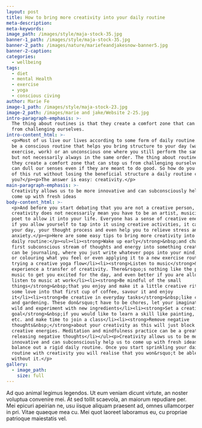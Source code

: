 ```yaml
---
layout: post
title: How to bring more creativity into your daily routine
meta-description:
meta-keywords:
image_path: /images/style/maja-stock-35.jpg
banner-1_path: /images/style/maja-stock-35.jpg
banner-2_path: /images/nature/mariefeandjakesnow-banner5.jpg
banner-2-caption:
categories:
  - wellbeing
tags:
  - diet
  - mental Health
  - exercise
  - yoga
  - conscious civing
author: Marie Fe
image-1_path: /images/style/maja-stock-23.jpg
image-2_path: /images/marie and jake/Website 2-25.jpg
intro-paragraph-emphasis: >-
  The thing about routines is that they create a comfort zone that can stop us
  from challenging ourselves.
intro-content_html: >-
  <p>Most of us live our lives according to some form of daily routine. It can
  be a conscious routine that helps you bring structure to your day (wake up,
  exercise, work) or an unconscious one where you still perform the same tasks
  but not necessarily always in the same order. The thing about routines is that
  they create a comfort zone that can stop us from challenging ourselves. They
  can dull our senses even if they are meant to do good. So how do you get out
  of this rut without losing the beneficial structure a daily routine can give
  you?</p><p>The answer is easy: creativity.</p>
main-paragraph-emphasis: >-
  Creativity allows us to be more innovative and can subconsciously help us to
  come up with fresh ideas
body-content_html: >-
  <p>And before you start debating that you are not a creative person,
  creativity does not necessarily mean you have to be an artist, musician or
  poet to allow it into your life. Everyone has a sense of creative energy, and
  if you allow yourself to tap into it using creative activities, it can improve
  your day, your thought process and even help you to relieve stress and
  anxiety.</p><p>Here are some easy tips to bring more creativity into your
  daily routine:</p><ul><li><strong>Wake up early</strong>&nbsp;and channel that
  first subconscious stream of thoughts and energy into something creative. This
  can be journaling, where you just write whatever pops into your mind, drawing
  or colouring what you feel or even applying it to a new exercise routine, like
  trying a creative yoga flow</li><li><strong>Listen to music</strong>&nbsp;to
  experience a transfer of creativity. There&rsquo;s nothing like the power of
  music to get you excited for the day, and even better if you are allowed to
  listen to music at work</li><li><strong>Be mindful of the small
  things</strong>&nbsp;that you enjoy and make it a little creative ritual. Put
  some love into that first cup of coffee, savour it and enjoy
  it</li><li><strong>Be creative in everyday tasks</strong>&nbsp;like cooking
  and gardening. These don&rsquo;t have to be chores, let your imagination run
  wild and experiment with new ingredients</li><li><strong>Set a creative
  goal</strong>&nbsp;if you would like to learn a skill like painting, pottery,
  etc. and make time to join a class</li><li><strong>Remove negative
  thoughts&nbsp;</strong>about your creativity as this will just block your
  creative energies. Meditation and mindfulness practice can be a great help in
  releasing negative thoughts</li></ul><p>Creativity allows us to be more
  innovative and can subconsciously help us to come up with fresh ideas and to
  balance out a rigid daily routine. Once you start sprinkling your daily
  routine with creativity you will realise that you won&rsquo;t be able to live
  without it.</p>
gallery:
  - image_path:
    size: full
---
```


Ad quo animal legimus legendos. Ut eum veniam dicunt virtute, an noster voluptua convenire mei. At sed tollit scaevola, an maiorum repudiare per. Mei epicuri apeirian ne, usu iisque aliquam praesent ad, omnes ullamcorper in pri. Vitae quaeque mea cu. Mei quot laoreet laboramus eu, cu propriae patrioque maiestatis vel.

&nbsp;

